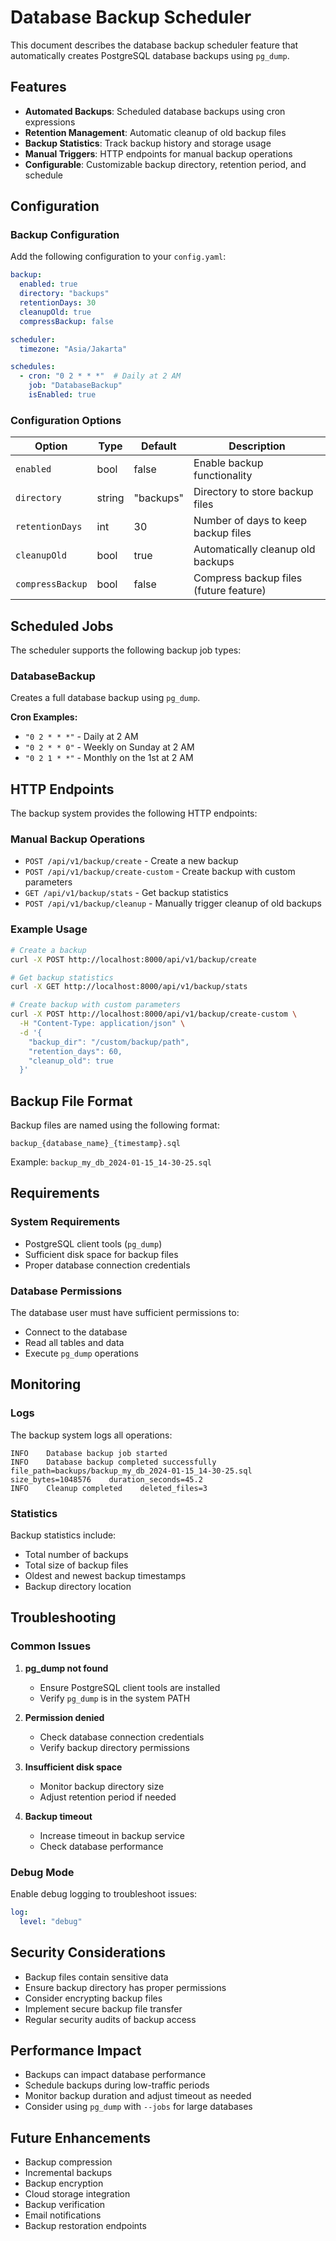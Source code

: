 # Database Backup Scheduler

This document describes the database backup scheduler feature that automatically creates PostgreSQL database backups using `pg_dump`.

## Features

- **Automated Backups**: Scheduled database backups using cron expressions
- **Retention Management**: Automatic cleanup of old backup files
- **Backup Statistics**: Track backup history and storage usage
- **Manual Triggers**: HTTP endpoints for manual backup operations
- **Configurable**: Customizable backup directory, retention period, and schedule

## Configuration

### Backup Configuration

Add the following configuration to your `config.yaml`:

```yaml
backup:
  enabled: true
  directory: "backups"
  retentionDays: 30
  cleanupOld: true
  compressBackup: false

scheduler:
  timezone: "Asia/Jakarta"

schedules:
  - cron: "0 2 * * *"  # Daily at 2 AM
    job: "DatabaseBackup"
    isEnabled: true
```

### Configuration Options

| Option | Type | Default | Description |
|--------|------|---------|-------------|
| `enabled` | bool | false | Enable backup functionality |
| `directory` | string | "backups" | Directory to store backup files |
| `retentionDays` | int | 30 | Number of days to keep backup files |
| `cleanupOld` | bool | true | Automatically cleanup old backups |
| `compressBackup` | bool | false | Compress backup files (future feature) |

## Scheduled Jobs

The scheduler supports the following backup job types:

### DatabaseBackup

Creates a full database backup using `pg_dump`.

**Cron Examples:**
- `"0 2 * * *"` - Daily at 2 AM
- `"0 2 * * 0"` - Weekly on Sunday at 2 AM
- `"0 2 1 * *"` - Monthly on the 1st at 2 AM

## HTTP Endpoints

The backup system provides the following HTTP endpoints:

### Manual Backup Operations

- `POST /api/v1/backup/create` - Create a new backup
- `POST /api/v1/backup/create-custom` - Create backup with custom parameters
- `GET /api/v1/backup/stats` - Get backup statistics
- `POST /api/v1/backup/cleanup` - Manually trigger cleanup of old backups

### Example Usage

```bash
# Create a backup
curl -X POST http://localhost:8000/api/v1/backup/create

# Get backup statistics
curl -X GET http://localhost:8000/api/v1/backup/stats

# Create backup with custom parameters
curl -X POST http://localhost:8000/api/v1/backup/create-custom \
  -H "Content-Type: application/json" \
  -d '{
    "backup_dir": "/custom/backup/path",
    "retention_days": 60,
    "cleanup_old": true
  }'
```

## Backup File Format

Backup files are named using the following format:
```
backup_{database_name}_{timestamp}.sql
```

Example: `backup_my_db_2024-01-15_14-30-25.sql`

## Requirements

### System Requirements

- PostgreSQL client tools (`pg_dump`)
- Sufficient disk space for backup files
- Proper database connection credentials

### Database Permissions

The database user must have sufficient permissions to:
- Connect to the database
- Read all tables and data
- Execute `pg_dump` operations

## Monitoring

### Logs

The backup system logs all operations:

```
INFO    Database backup job started
INFO    Database backup completed successfully    file_path=backups/backup_my_db_2024-01-15_14-30-25.sql    size_bytes=1048576    duration_seconds=45.2
INFO    Cleanup completed    deleted_files=3
```

### Statistics

Backup statistics include:
- Total number of backups
- Total size of backup files
- Oldest and newest backup timestamps
- Backup directory location

## Troubleshooting

### Common Issues

1. **pg_dump not found**
   - Ensure PostgreSQL client tools are installed
   - Verify `pg_dump` is in the system PATH

2. **Permission denied**
   - Check database connection credentials
   - Verify backup directory permissions

3. **Insufficient disk space**
   - Monitor backup directory size
   - Adjust retention period if needed

4. **Backup timeout**
   - Increase timeout in backup service
   - Check database performance

### Debug Mode

Enable debug logging to troubleshoot issues:

```yaml
log:
  level: "debug"
```

## Security Considerations

- Backup files contain sensitive data
- Ensure backup directory has proper permissions
- Consider encrypting backup files
- Implement secure backup file transfer
- Regular security audits of backup access

## Performance Impact

- Backups can impact database performance
- Schedule backups during low-traffic periods
- Monitor backup duration and adjust timeout as needed
- Consider using `pg_dump` with `--jobs` for large databases

## Future Enhancements

- Backup compression
- Incremental backups
- Backup encryption
- Cloud storage integration
- Backup verification
- Email notifications
- Backup restoration endpoints 
